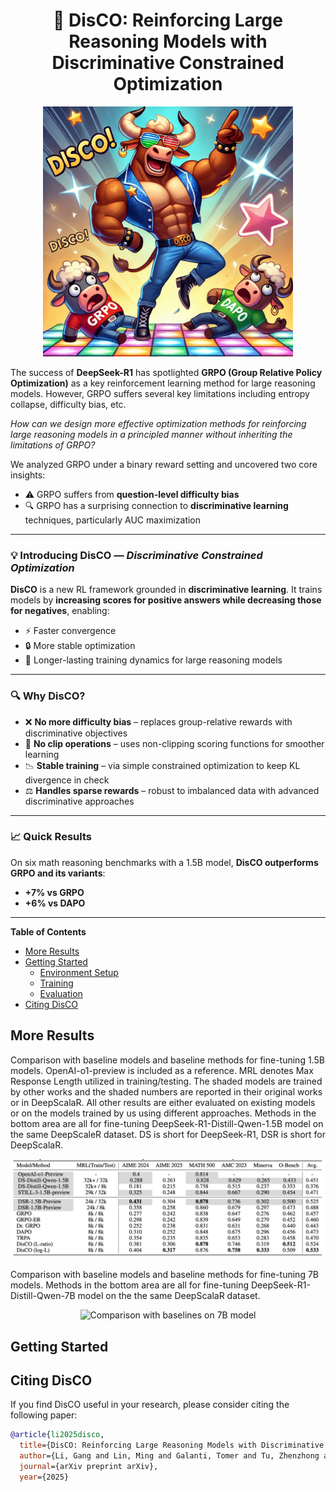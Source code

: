 <h1 align="center">🚀 DisCO: Reinforcing Large Reasoning Models with Discriminative Constrained Optimization</h1>
<p align="center"><img alt="DisCO" src="./assets/disco.PNG" width="400"/></p>



The success of **DeepSeek-R1** has spotlighted **GRPO (Group Relative Policy Optimization)** as a key reinforcement learning method for large reasoning models.
However, GRPO suffers several key limitations including entropy collapse, difficulty bias, etc. 

*How can we design more effective optimization methods for reinforcing large reasoning models
in a principled manner without inheriting the limitations of GRPO?*


We analyzed GRPO under a binary reward setting and uncovered two core insights:

* ⚠️ GRPO suffers from **question-level difficulty bias**
* 🔍 GRPO has a surprising connection to **discriminative learning** techniques, particularly AUC maximization

---

### 💡 Introducing **DisCO** — *Discriminative Constrained Optimization*

**DisCO** is a new RL framework grounded in **discriminative learning**. It trains models by **increasing scores for positive answers while decreasing those for negatives**, enabling:

* ⚡ Faster convergence
* 🔒 More stable optimization
* 🔁 Longer-lasting training dynamics for large reasoning models

---

### 🔍 Why DisCO?

* ❌ **No more difficulty bias** – replaces group-relative rewards with discriminative objectives
* 🔄 **No clip operations** – uses non-clipping scoring functions for smoother learning
* 📉 **Stable training** – via simple constrained optimization to keep KL divergence in check
* ⚖️ **Handles sparse rewards** – robust to imbalanced data with advanced discriminative approaches

---

### 📈 Quick Results

On six math reasoning benchmarks with a 1.5B model, **DisCO outperforms GRPO and its variants**:

* **+7% vs GRPO**
* **+6% vs DAPO**

---

**Table of Contents**
- [More Results](#more-results)
- [Getting Started](#getting-started)
    - [Environment Setup](#environment-setup)
    - [Training](#training)
    - [Evaluation](#evaluation)
- [Citing DisCO](#citing-disco)

## More Results

Comparison with baseline models and baseline methods for fine-tuning 1.5B models. OpenAI-o1-preview is included as a reference.  MRL denotes Max Response Length utilized in training/testing. The shaded models are trained by other works and the shaded numbers are reported in their original works or in DeepScalaR. All other results are either evaluated on existing models or on the models trained by us using  different approaches. Methods in the bottom area are all for fine-tuning  DeepSeek-R1-Distill-Qwen-1.5B model on the same DeepScaleR dataset. DS is short for DeepSeek-R1, DSR is short for DeepScalaR.

<p align="center"><img alt="Comparison with baselines on 1.5B model" src="./assets/1p5model.png" width="800"/></p>


Comparison with baseline models and baseline methods for fine-tuning 7B models. Methods in the bottom area are all for fine-tuning  DeepSeek-R1-Distill-Qwen-7B model on the the same DeepScalaR dataset.

<p align="center"><img alt="Comparison with baselines on 7B model" src="./assets/7b.png" width="800"/></p>


## Getting Started

## Citing DisCO

If you find DisCO useful in your research, please consider citing the following paper:
```bibtex
@article{li2025disco,
  title={DisCO: Reinforcing Large Reasoning Models with Discriminative Constrained Optimization},
  author={Li, Gang and Lin, Ming and Galanti, Tomer and Tu, Zhenzhong and Yang, Tianbao},
  journal={arXiv preprint arXiv},
  year={2025}
```

